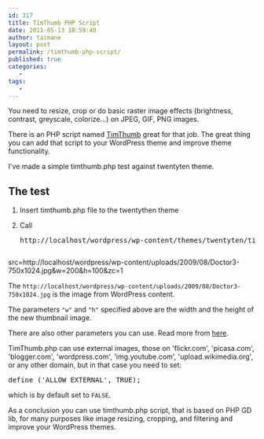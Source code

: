 ```yaml
---
id: 317
title: TimThumb PHP Script
date: 2011-05-13 18:59:40
author: taimane
layout: post
permalink: /timthumb-php-script/
published: true
categories:
   -
tags:
   -
---
```

You need to resize, crop or do basic raster image effects (brightness, contrast, greyscale, colorize...) on JPEG, GIF, PNG images. 

There is an PHP script named <a rel="nofollow" href="http://timthumb.googlecode.com/svn/trunk/timthumb.php">TimThumb</a> great for that job. The great thing you can add that script to your WordPress theme and improve theme functionality.



I've made a simple timthumb.php test against twentyten theme. 



<h2>The test</h2>



1. Insert timthumb.php file to the twentythen theme 

2. Call <pre>http://localhost/wordpress/wp-content/themes/twentyten/timthumb.php?

src=http://localhost/wordpress/wp-content/uploads/2009/08/Doctor3-750x1024.jpg&amp;w=200&amp;h=100&amp;zc=1</pre>



The <code>http://localhost/wordpress/wp-content/uploads/2009/08/Doctor3-750x1024.jpg</code> is the image from WordPress content. 

The parameters <code>"w"</code> and <code>"h"</code> specified above are the width and the height of the new thumbnail image. 

There are also other parameters you can use. Read more from <a rel="nofollow" href="http://www.binarymoon.co.uk/projects/timthumb/">here</a>. 



TimThumb.php can use external images, those on 'flickr.com', 'picasa.com', 'blogger.com', 'wordpress.com', 'img.youtube.com', 'upload.wikimedia.org', or any other domain, but in that case you need to set:



<pre>define ('ALLOW_EXTERNAL', TRUE);</pre>	

which is by default set to <code>FALSE</code>.



As a conclusion you can use timthumb.php script, that is based on PHP GD lib, for many purposes like image resizing, cropping, and filtering and improve your WordPress themes.



  

